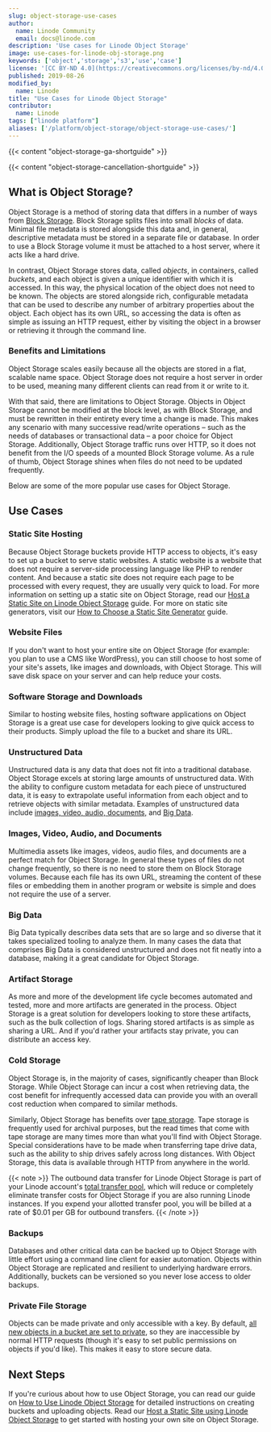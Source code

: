 ```yaml
---
slug: object-storage-use-cases
author:
  name: Linode Community
  email: docs@linode.com
description: 'Use cases for Linode Object Storage'
image: use-cases-for-linode-obj-storage.png
keywords: ['object','storage','s3','use','case']
license: '[CC BY-ND 4.0](https://creativecommons.org/licenses/by-nd/4.0)'
published: 2019-08-26
modified_by:
  name: Linode
title: "Use Cases for Linode Object Storage"
contributor:
  name: Linode
tags: ["linode platform"]
aliases: ['/platform/object-storage/object-storage-use-cases/']
---
```


{{< content "object-storage-ga-shortguide" >}}

{{< content "object-storage-cancellation-shortguide" >}}

## What is Object Storage?

Object Storage is a method of storing data that differs in a number of ways from [Block Storage](/docs/platform/block-storage/how-to-use-block-storage-with-your-linode/). Block Storage splits files into small *blocks* of data. Minimal file metadata is stored alongside this data and, in general, descriptive metadata must be stored in a separate file or database. In order to use a Block Storage volume it must be attached to a host server, where it acts like a hard drive.

In contrast, Object Storage stores data, called *objects*, in containers, called *buckets*, and each object is given a unique identifier with which it is accessed. In this way, the physical location of the object does not need to be known. The objects are stored alongside rich, configurable metadata that can be used to describe any number of arbitrary properties about the object. Each object has its own URL, so accessing the data is often as simple as issuing an HTTP request, either by visiting the object in a browser or retrieving it through the command line.

### Benefits and Limitations

Object Storage scales easily because all the objects are stored in a flat, scalable name space. Object Storage does not require a host server in order to be used, meaning many different clients can read from it or write to it.

With that said, there are limitations to Object Storage. Objects in Object Storage cannot be modified at the block level, as with Block Storage, and must be rewritten in their entirety every time a change is made. This makes any scenario with many successive read/write operations – such as the needs of databases or transactional data – a poor choice for Object Storage. Additionally, Object Storage traffic runs over HTTP, so it does not benefit from the I/O speeds of a mounted Block Storage volume. As a rule of thumb, Object Storage shines when files do not need to be updated frequently.

Below are some of the more popular use cases for Object Storage.

## Use Cases

### Static Site Hosting

Because Object Storage buckets provide HTTP access to objects, it's easy to set up a bucket to serve static websites. A static website is a website that does not require a server-side processing language like PHP to render content. And because a static site does not require each page to be processed with every request, they are usually very quick to load. For more information on setting up a static site on Object Storage, read our [Host a Static Site on Linode Object Storage](/docs/platform/object-storage/host-static-site-object-storage/) guide. For more on static site generators, visit our [How to Choose a Static Site Generator](/docs/websites/static-sites/how-to-choose-static-site-generator/) guide.

### Website Files

If you don't want to host your entire site on Object Storage (for example: you plan to use a CMS like WordPress), you can still choose to host some of your site's assets, like images and downloads, with Object Storage. This will save disk space on your server and can help reduce your costs.

### Software Storage and Downloads

Similar to hosting website files, hosting software applications on Object Storage is a great use case for developers looking to give quick access to their products. Simply upload the file to a bucket and share its URL.

### Unstructured Data

Unstructured data is any data that does not fit into a traditional database. Object Storage excels at storing large amounts of unstructured data. With the ability to configure custom metadata for each piece of unstructured data, it is easy to extrapolate useful information from each object and to retrieve objects with similar metadata. Examples of unstructured data include [images, video, audio, documents,](#images-video-audio-and-documents) and [Big Data](#big-data).

### Images, Video, Audio, and Documents

Multimedia assets like images, videos, audio files, and documents are a perfect match for Object Storage. In general these types of files do not change frequently, so there is no need to store them on Block Storage volumes. Because each file has its own URL, streaming the content of these files or embedding them in another program or website is simple and does not require the use of a server.

### Big Data

Big Data typically describes data sets that are so large and so diverse that it takes specialized tooling to analyze them. In many cases the data that comprises Big Data is considered unstructured and does not fit neatly into a database, making it a great candidate for Object Storage.

### Artifact Storage

As more and more of the development life cycle becomes automated and tested, more and more artifacts are generated in the process. Object Storage is a great solution for developers looking to store these artifacts, such as the bulk collection of logs. Sharing stored artifacts is as simple as sharing a URL. And if you'd rather your artifacts stay private, you can distribute an access key.

### Cold Storage

Object Storage is, in the majority of cases, significantly cheaper than Block Storage. While Object Storage can incur a cost when retrieving data, the cost benefit for infrequently accessed data can provide you with an overall cost reduction when compared to similar methods.

Similarly, Object Storage has benefits over [tape storage](https://en.wikipedia.org/wiki/Tape_drive). Tape storage is frequently used for archival purposes, but the read times that come with tape storage are many times more than what you'll find with Object Storage. Special considerations have to be made when transferring tape drive data, such as the ability to ship drives safely across long distances. With Object Storage, this data is available through HTTP from anywhere in the world.

{{< note >}}
The outbound data transfer for Linode Object Storage is part of your Linode account's [total transfer pool](/docs/guides/network-transfer/), which will reduce or completely eliminate transfer costs for Object Storage if you are also running Linode instances. If you expend your allotted transfer pool, you will be billed at a rate of $0.01 per GB for outbound transfers.
{{< /note >}}

### Backups

Databases and other critical data can be backed up to Object Storage with little effort using a command line client for easier automation. Objects within Object Storage are replicated and resilient to underlying hardware errors. Additionally, buckets can be versioned so you never lose access to older backups.

### Private File Storage

Objects can be made private and only accessible with a key. By default, [all new objects in a bucket are set to private](/docs/platform/object-storage/how-to-use-object-storage/#upload-download-and-delete-an-object-with-the-cli), so they are inaccessible by normal HTTP requests (though it's easy to set public permissions on objects if you'd like). This makes it easy to store secure data.

## Next Steps

If you're curious about how to use Object Storage, you can read our guide on [How to Use Linode Object Storage](/docs/platform/object-storage/how-to-use-object-storage/) for detailed instructions on creating buckets and uploading objects. Read our [Host a Static Site using Linode Object Storage](/docs/platform/object-storage/host-static-site-object-storage/) to get started with hosting your own site on Object Storage.
